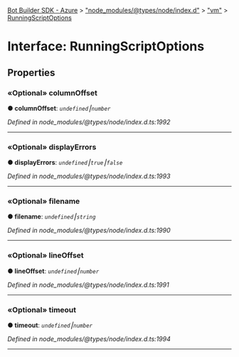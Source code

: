 [Bot Builder SDK - Azure](../README.md) > ["node_modules/@types/node/index.d"](../modules/_node_modules__types_node_index_d_.md) > ["vm"](../modules/_node_modules__types_node_index_d_._vm_.md) > [RunningScriptOptions](../interfaces/_node_modules__types_node_index_d_._vm_.runningscriptoptions.md)



# Interface: RunningScriptOptions


## Properties
<a id="columnoffset"></a>

### «Optional» columnOffset

**●  columnOffset**:  *`undefined`⎮`number`* 

*Defined in node_modules/@types/node/index.d.ts:1992*





___

<a id="displayerrors"></a>

### «Optional» displayErrors

**●  displayErrors**:  *`undefined`⎮`true`⎮`false`* 

*Defined in node_modules/@types/node/index.d.ts:1993*





___

<a id="filename"></a>

### «Optional» filename

**●  filename**:  *`undefined`⎮`string`* 

*Defined in node_modules/@types/node/index.d.ts:1990*





___

<a id="lineoffset"></a>

### «Optional» lineOffset

**●  lineOffset**:  *`undefined`⎮`number`* 

*Defined in node_modules/@types/node/index.d.ts:1991*





___

<a id="timeout"></a>

### «Optional» timeout

**●  timeout**:  *`undefined`⎮`number`* 

*Defined in node_modules/@types/node/index.d.ts:1994*





___


